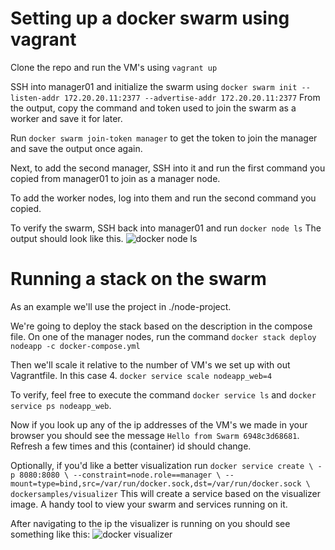 # Setting up a docker swarm using vagrant

Clone the repo and run the VM's using ```vagrant up```

SSH into manager01 and initialize the swarm using ```docker swarm init --listen-addr 172.20.20.11:2377 --advertise-addr 172.20.20.11:2377```
From the output, copy the command and token used to join the swarm as a worker and save it for later.

Run ```docker swarm join-token manager``` to get the token to join the manager and save the output once again.

Next, to add the second manager, SSH into it and run the first command you copied from manager01 to join as a manager node.

To add the worker nodes, log into them and run the second command you copied.

To verify the swarm, SSH back into manager01 and run ```docker node ls```
The output should look like this.
![docker node ls](https://i.imgur.com/6sHL70C.png)

# Running a stack on the swarm
As an example we'll use the project in ./node-project.

We're going to deploy the stack based on the description in the compose file.
On one of the manager nodes, run the command ```docker stack deploy nodeapp -c docker-compose.yml```

Then we'll scale it relative to the number of VM's we set up with out Vagrantfile. In this case 4.
```docker service scale nodeapp_web=4```

To verify, feel free to execute the command ```docker service ls``` and ```docker service ps nodeapp_web```.

Now if you look up any of the ip addresses of the VM's we made in your browser you should see the message ```Hello from Swarm 6948c3d68681```.
Refresh a few times and this (container) id should change.

Optionally, if you'd like a better visualization run ```docker service create \
-p 8080:8080 \
--constraint=node.role==manager \
--mount=type=bind,src=/var/run/docker.sock,dst=/var/run/docker.sock \
dockersamples/visualizer```
This will create a service based on the visualizer image. A handy tool to view your swarm and services running on it.

After navigating to the ip the visualizer is running on you should see something like this: 
![docker visualizer](https://imgur.com/n3LXm6W.png)
